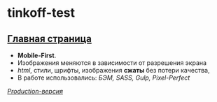 # tinkoff-test

[Главная страница](https://scofield001.github.io/tinkoff-test)
---
+ **Mobile-First**.
+ Изображения меняются в зависимости от разрешения экрана
+ _html_, стили, шрифты, изображения **сжаты** без потери качества,
+ В работе использовались: _БЭМ, SASS, Gulp, Pixel-Perfect_

_[Production-версия](https://github.com/Scofield001/scofield001.github.io/tree/master/tinkoff-test)_
